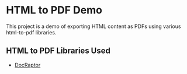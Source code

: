 # HTML to PDF Demo

This project is a demo of exporting HTML content as PDFs using various html-to-pdf libraries.

## HTML to PDF Libraries Used

- [DocRaptor](https://docraptor.com)
